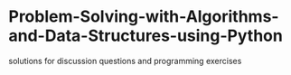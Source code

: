 # Problem-Solving-with-Algorithms-and-Data-Structures-using-Python
solutions for discussion questions and programming exercises
